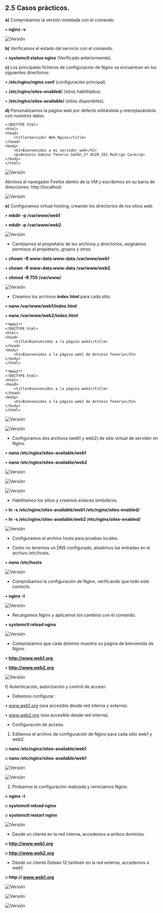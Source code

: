 ## 2.5	Casos prácticos.
**a)**	Comprobamos la versión instalada con el comando.

 •	**nginx -v**
 
![Versión](Imagenes/11_Casopractico.png)
 
**b)**	Verificamos el estado del servicio con el comando.

•	**systemctl status nginx** (Verificado anteriormente).

**c)**	Los principales ficheros de configuración de Nginx se encuentran en los siguientes directorios:

•	**/etc/nginx/nginx.conf** (configuración principal).

•	**/etc/nginx/sites-enabled/** (sitios habilitados).

•	**/etc/nginx/sites-available/** (sitios disponibles).

**d)**	Personalizamos la página web por defecto editándola y reemplazándola con nuestros datos.

````
<!DOCTYPE html>
<html>
<head>
    <title>Servidor Web_Nginx</title>
</head>
<body>
    <h1>Bienvenidos a mi servidor web</h1>
    <p>Antonio Gabino Tenorio Gañán_2º ASIR_IES Rodrigo Caro</p>
</body>
</html>
````
![Versión](Imagenes/13_Casopractico.png)

Abrimos el navegador Firefox dentro de la VM y escribimos en su barra de direcciones: http://localhost

![Versión](Imagenes/14_Casopractico.png)

**e)**	Configuramos virtual hosting, creando los directorios de los sitios web.

•	**mkdir -p /var/www/web1**

•	**mkdir -p /var/www/web2**

![Versión](Imagenes/15_Casopractico.png)

-	Cambiamos el propietario de los archivos y directorios, asignamos permisos al propietario, grupos y otros.
  
•	**chown -R www-data:www-data /var/www/web1** 

•	**chown -R www-data:www-data /var/www/web2**

•	**chmod -R 755 /var/www/**

![Versión](Imagenes/16_Casopractico.png)

-	Creamos los archivos **index.html** para cada sitio.
  
•	**nano /var/www/web1/index.html**

•	**nano /var/www/web2/index.html**

````
**Web1**
<!DOCTYPE html>
<html>
<head>
    <title>Bienvenidos a la página web1</title>
</head>
<body>
    <h1>Bienvenidos a la página web1 de Antonio Tenorio</h1>
</body>
</html>
````
````
**Web2**
<!DOCTYPE html>
<html>
<head>
    <title>Bienvenidos a la página web2</title>
</head>
<body>
    <h1>Bienvenidos a la página web2 de Antonio Tenorio</h1>
</body>
</html>
````
![Versión](Imagenes/18_Casopractico.png)

![Versión](Imagenes/19_Casopractico.png)

-	Configuramos dos archivos (web1 y web2) de sitio virtual de servidor en Nginx.
  
•	**nano /etc/nginx/sites-available/web1**

•	**nano /etc/nginx/sites-available/web2**

![Versión](Imagenes/20_Casopractico.png)

![Versión](Imagenes/21_Casopractico.png)

![Versión](Imagenes/22_Casopractico.png)

-	Habilitamos los sitios y creamos enlaces simbólicos.
  
•	**ln -s /etc/nginx/sites-available/web1 /etc/nginx/sites-enabled/**

•	**ln -s /etc/nginx/sites-available/web2 /etc/nginx/sites-enabled/**

![Versión](Imagenes/23_Casopractico.png)

-	Configuramos el archivo hosts para pruebas locales.
  
-	Como no tenemos un DNS configurado, añadimos las entradas en el archivo /etc/hosts.
  
•	**nano /etc/hosts**

![Versión](Imagenes/24_Casopractico.png)

-	Comprobamos la configuración de Nginx, verificando que todo esté correcto.
  
•	**nginx -t**

![Versión](Imagenes/25_Casopractico.png)

-	Recargamos Nginx y aplicamos los cambios con el comando.
  
•	**systemctl reload nginx**

![Versión](Imagenes/26_Casopractico.png)

-	Comprobamos que cada dominio muestre su página de bienvenida de Nginx.
  
•	**http://www.web1.org**

•	**http://www.web2.org**

![Versión](Imagenes/27_Casopractico.png)

f)	Autenticación, autorización y control de acceso

-	 Debemos configurar:
  
•	www.web1.org (sea accesible desde red interna y externa).

•	www.web2.org (sea accesible desde red interna).

-	Configuración de acceso.
  
1.	Editamos el archivo de configuración de Nginx para cada sitio web1 y web2.
   
o	**nano /etc/nginx/sites-available/web1**

o	**nano /etc/nginx/sites-available/web1**

![Versión](Imagenes/28_Casopractico.png)

![Versión](Imagenes/29_Casopractico.png)

2.	Probamos la configuración realizada y reiniciamos Nginx.
   
o	**nginx -t**

o	**systemctl reload nginx** 

o	**systemctl restart nginx**

![Versión](Imagenes/30_Casopractico.png)

-	Desde un cliente en la red interna, accedemos a ambos dominios.
  
o	**http://www.web1.org**

o	**http://www.web2.org**

-	Desde un cliente Debian 12 también en la red externa, accedemos a web1.
  
o	**http:// www.web1.org**

![Versión](Imagenes/31_Casopractico.png)

![Versión](Imagenes/32_Casopractico.png)

![Versión](Imagenes/33_Casopractico.png)

